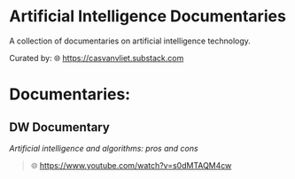 # Artificial Intelligence Documentaries
A collection of documentaries on artificial intelligence technology.

Curated by:
🌐 https://casvanvliet.substack.com

# Documentaries:
## DW Documentary
 
*Artificial intelligence and algorithms: pros and cons*

> 🌐 https://www.youtube.com/watch?v=s0dMTAQM4cw
